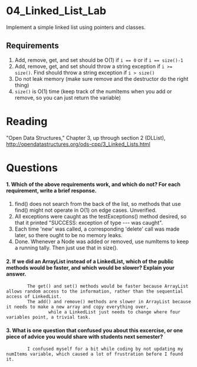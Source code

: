 04_Linked_List_Lab
==================

Implement a simple linked list using pointers and classes.

Requirements
------------

1. Add, remove, get, and set should be O(1) if `i == 0` or if `i == size()-1`
2. Add, remove, get, and set should throw a string exception if `i >= size()`. Find should throw a string exception if `i > size()`
3. Do not leak memory (make sure remove and the destructor do the right thing)
4. `size()` is O(1) time (keep track of the numItems when you add or remove, so you can just return the variable)

Reading
=======
"Open Data Structures," Chapter 3, up through section 2 (DLList), http://opendatastructures.org/ods-cpp/3_Linked_Lists.html

Questions
=========

#### 1. Which of the above requirements work, and which do not? For each requirement, write a brief response.

1. find() does not search from the back of the list, so methods that use find() might not operate in O(1) on edge cases. Unverified.
2. All exceptions were caught as the testExceptions() method desired, so that it printed "SUCCESS: exception of type --- was caught".
3. Each time 'new' was called, a corresponding 'delete' call was made later, so there ought to be no memory leaks.
4. Done. Whenever a Node was added or removed, use numItems to keep a running tally. Then just use that in size().

#### 2. If we did an ArrayList instead of a LinkedList, which of the public methods would be faster, and which would be slower? Explain your answer.
			The get() and set() methods would be faster because ArrayList allows random access to the information, rather than the sequential access of LinkedList.
			The add() and remove() methods are slower in ArrayList because it needs to make a new array and copy everything over, 
					while a LinkedList just needs to change where four variables point, a trivial task.
#### 3. What is one question that confused you about this excercise, or one piece of advice you would share with students next semester?
			I confused myself for a bit while coding by not updating my numItems variable, which caused a lot of frustration before I found it.